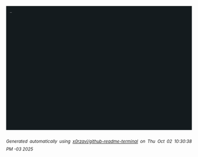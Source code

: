 <div align="justify">
<picture>
    <source media="(prefers-color-scheme: dark)" srcset="./output.gif">
    <source media="(prefers-color-scheme: light)" srcset="./output.gif">
    <img alt="GIFOS" src="output.gif">
</picture>

<sub><i>Generated automatically using [x0rzavi/github-readme-terminal](https://github.com/x0rzavi/github-readme-terminal) on Thu Oct 02 10:30:38 PM -03 2025</i></sub>

<!-- <details>
<summary>More details</summary>

</details> -->
</div>

<!-- Image deletion URL: NONE -->